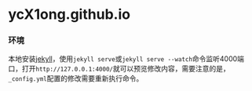 # ycX1ong.github.io

### 环境

本地安装[jekyll](http://jekyllcn.com/)，使用`jekyll serve`或`jekyll serve --watch`命令监听4000端口，打开`http://127.0.0.1:4000/`就可以预览修改内容，需要注意的是，`_config.yml`配置的修改需要重新执行命令。
